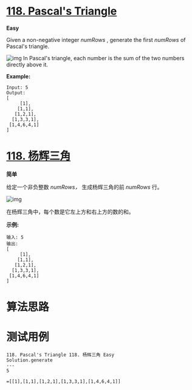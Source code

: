 # [118. Pascal's Triangle][enTitle]

**Easy**

Given a non-negative integer  *numRows* , generate the first  *numRows*  of Pascal's triangle.

![img](https://upload.wikimedia.org/wikipedia/commons/0/0d/PascalTriangleAnimated2.gif) In Pascal's triangle, each number is the sum of the two numbers directly above it.

**Example:** 

```
Input: 5
Output:
[
     [1],
    [1,1],
   [1,2,1],
  [1,3,3,1],
 [1,4,6,4,1]
]

```


# [118. 杨辉三角][cnTitle]

**简单**

给定一个非负整数  *numRows，* 生成杨辉三角的前  *numRows* 行。

![img](https://upload.wikimedia.org/wikipedia/commons/0/0d/PascalTriangleAnimated2.gif)

在杨辉三角中，每个数是它左上方和右上方的数的和。

**示例:** 

```
输入: 5
输出:
[
     [1],
    [1,1],
   [1,2,1],
  [1,3,3,1],
 [1,4,6,4,1]
]
```




# 算法思路

# 测试用例
```
118. Pascal's Triangle 118. 杨辉三角 Easy
Solution.generate
---
5

=[[1],[1,1],[1,2,1],[1,3,3,1],[1,4,6,4,1]]
```

[enTitle]: https://leetcode.com/problems/pascals-triangle/
[cnTitle]: https://leetcode-cn.com/problems/pascals-triangle/

